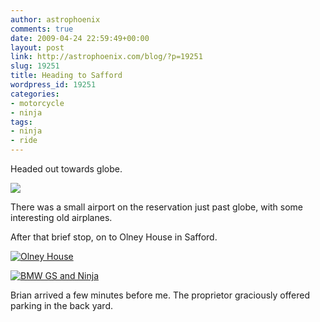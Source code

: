 ```yaml
---
author: astrophoenix
comments: true
date: 2009-04-24 22:59:49+00:00
layout: post
link: http://astrophoenix.com/blog/?p=19251
slug: 19251
title: Heading to Safford
wordpress_id: 19251
categories:
- motorcycle
- ninja
tags:
- ninja
- ride
---
```


Headed out towards globe.

[![](/blog/wp-uploads/astrophoenix/2010/12/airport_compressed-300x225.jpg)](/blog/wp-uploads/astrophoenix/2010/12/airport_compressed.jpg)

There was a small airport on the reservation just past globe, with some interesting old airplanes.

After that brief stop, on to Olney House in Safford.

[![Olney House](/blog/wp-uploads/astrophoenix/2010/12/olney_compressed-300x225.jpg)](/blog/wp-uploads/astrophoenix/2010/12/olney_compressed.jpg)

[![BMW GS and Ninja](/blog/wp-uploads/astrophoenix/2010/12/park_olney_compressed-300x225.jpg)](/blog/wp-uploads/astrophoenix/2010/12/park_olney_compressed.jpg)

Brian arrived a few minutes before me. The proprietor graciously offered parking in the back yard.
